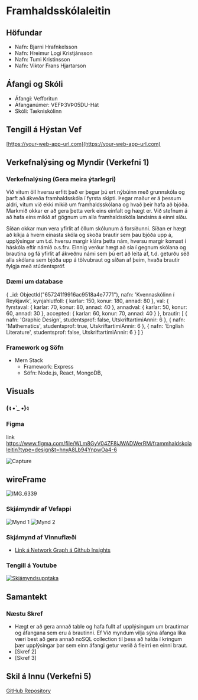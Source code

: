 # Framhaldsskólaleitin

## Höfundar
- Nafn: Bjarni Hrafnkelsson
- Nafn: Hreimur Logi Kristjánsson
- Nafn: Tumi Kristinsson
- Nafn: Viktor Frans Hjartarson

## Áfangi og Skóli
- Áfangi: Vefforitun 
- Áfanganúmer: VEFÞ3VÞ05DU-Hát
- Skóli: Tækniskólinn

## Tengill á Hýstan Vef
[https://your-web-app-url.com](https://your-web-app-url.com)

## Verkefnalýsing og Myndir (Verkefni 1)

### Verkefnalýsing (Gera meira ýtarlegri)

Við vitum öll hversu erfitt það er þegar þú ert nýbúinn með grunnskóla og þarft að ákveða framhaldsskóla í fyrsta skipti. Þegar maður er á þessum aldri, vitum við ekki mikið um framhaldsskólana og hvað þeir hafa að bjóða. Markmið okkar er að gera þetta verk eins einfalt og hægt er. Við stefnum á að hafa eins mikið af gögnum um alla framhaldsskóla landsins á einni síðu. 

Síðan okkar mun vera yfirlit af öllum skólunum á forsíðunni. Síðan er hægt að kíkja á hvern einasta skóla og skoða brautir sem þau bjóða upp á, upplýsingar um t.d. hversu margir klára þetta nám, hversu margir komast í háskóla eftir námið o.s.frv. Einnig verður hægt að sía í gegnum skólana og brautina og fá yfirlit af ákveðnu námi sem þú ert að leita af, t.d. geturðu séð alla skólana sem bjóða upp á tölvubraut og síðan af þeim, hvaða brautir fylgja með stúdentspróf. 

### Dæmi um database
{
    _id: ObjectId("657241f9916ac9518a4e7771"),
    nafn: 'Kvennaskólinn í Reykjavík',
    kynjahlutfoll: { karlar: 150, konur: 180, annad: 80 },
    val: {
        fyrstaval: { karlar: 70, konur: 80, annad: 40 },
        annadval: { karlar: 50, konur: 60, annad: 30 },
        accepted: { karlar: 60, konur: 70, annad: 40 }
    },
    brautir: [
        {
            nafn: 'Graphic Design',
            studentsprof: false,
            UtskriftartimiAnnir: 6
        },
        {
            nafn: 'Mathematics',
            studentsprof: true,
            UtskriftartimiAnnir: 6
        },
        {
            nafn: 'English Literature',
            studentsprof: false,
            UtskriftartimiAnnir: 6
        }
    ]
}

### Framework og Söfn

- Mern Stack
    - Framework: Express
    - Söfn: Node.js, React, MongoDB, 

## Visuals

### (ง •̀ _ •́)ง

### Figma

link https://www.figma.com/file/WLm8GyV04ZF8iJWADWerRM/frammhaldskolaleitin?type=design&t=hnyA8Lb94YnpwOa4-6

![Capture](https://github.com/Framhaldskolaleitinn/Verkefni/assets/70201036/e0c6a840-9f03-47f4-9d88-e1b8bdf56cfc)

## wireFrame
![IMG_6339](https://github.com/Framhaldskolaleitinn/Verkefni/assets/70201036/ebc57845-5ba9-4452-90a9-0f12bd143a5e)

### Skjámyndir af Vefappi
![Mynd 1](images/screenshot1.png)
![Mynd 2](images/screenshot2.png)

### Skjámynd af Vinnuflæði
- [Link á Network Graph á Github Insights](https://www.pagethingy.com)

### Tengill á Youtube
[![Skjámyndsupptaka](https://img.youtube.com/vi/your-youtube-video-id/0.jpg)](https://www.youtube.com/watch?v=your-youtube-video-id)

## Samantekt

### Næstu Skref
- Hægt er að gera annað table og hafa fullt af upplýsingum um brautirnar og áfangana sem eru á brautinni. Ef Við myndum vilja sýna áfanga líka væri best að gera annað noSQL collection til þess að halda í kringum þær upplýsingar þar sem einn áfangi getur verið á fleirri en einni braut. 
- [Skref 2]
- [Skref 3]

## Skil á Innu (Verkefni 5)
[GitHub Repository](https://github.com/your-username/your-repository)
